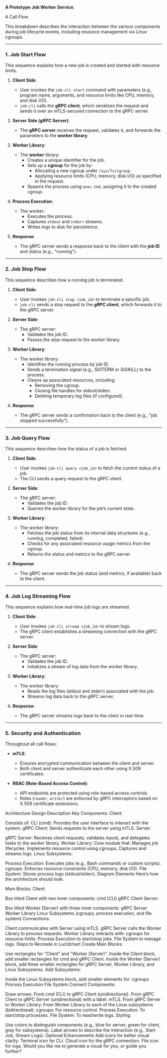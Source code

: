 **A Prototype Job Worker Service**. 


A Call Flow


This breakdown describes the interaction between the various components during job lifecycle events, including resource management via Linux cgroups.

---

### **1. Job Start Flow**
This sequence explains how a new job is created and started with resource limits.

1. **Client Side**:
   - User invokes the `job-cli start` command with parameters (e.g., program name, arguments, and resource limits like CPU, memory, and disk I/O).
   - `job-cli` calls the **gRPC client**, which serializes the request and sends it over an mTLS-secured connection to the gRPC server.

2. **Server Side (gRPC Server)**:
   - The **gRPC server** receives the request, validates it, and forwards the parameters to the **worker library**.

3. **Worker Library**:
   - The **worker** library:
     - Creates a unique identifier for the job.
     - Sets up a **cgroup** for the job by:
       - Allocating a new cgroup under `/sys/fs/cgroup`.
       - Applying resource limits (CPU, memory, disk I/O) as specified in the request.
     - Spawns the process using `exec.Cmd`, assigning it to the created cgroup.

4. **Process Execution**:
   - The worker:
     - Executes the process.
     - Captures `stdout` and `stderr` streams.
     - Writes logs to disk for persistence.

5. **Response**:
   - The gRPC server sends a response back to the client with the **job ID** and status (e.g., "running").

---

### **2. Job Stop Flow**
This sequence describes how a running job is terminated.

1. **Client Side**:
   - User invokes `job-cli stop <job_id>` to terminate a specific job.
   - `job-cli` sends a stop request to the **gRPC client**, which forwards it to the gRPC server.

2. **Server Side**:
   - The gRPC server:
     - Validates the job ID.
     - Passes the stop request to the worker library.

3. **Worker Library**:
   - The worker library:
     - Identifies the running process by job ID.
     - Sends a termination signal (e.g., SIGTERM or SIGKILL) to the process.
     - Cleans up associated resources, including:
       - Removing the cgroup.
       - Closing file handles for stdout/stderr.
       - Deleting temporary log files (if configured).

4. **Response**:
   - The gRPC server sends a confirmation back to the client (e.g., "job stopped successfully").

---

### **3. Job Query Flow**
This sequence describes how the status of a job is fetched.

1. **Client Side**:
   - User invokes `job-cli query <job_id>` to fetch the current status of a job.
   - The CLI sends a query request to the gRPC client.

2. **Server Side**:
   - The gRPC server:
     - Validates the job ID.
     - Queries the worker library for the job’s current state.

3. **Worker Library**:
   - The worker library:
     - Fetches the job status from its internal data structures (e.g., running, completed, failed).
     - Checks for any associated resource usage metrics from the cgroup.
     - Returns the status and metrics to the gRPC server.

4. **Response**:
   - The gRPC server sends the job status (and metrics, if available) back to the client.

---

### **4. Job Log Streaming Flow**
This sequence explains how real-time job logs are streamed.

1. **Client Side**:
   - User invokes `job-cli stream <job_id>` to stream logs.
   - The gRPC client establishes a streaming connection with the gRPC server.

2. **Server Side**:
   - The gRPC server:
     - Validates the job ID.
     - Initializes a stream of log data from the worker library.

3. **Worker Library**:
   - The worker library:
     - Reads the log files (stdout and stderr) associated with the job.
     - Streams log data back to the gRPC server.

4. **Response**:
   - The gRPC server streams logs back to the client in real-time.

---

### **5. Security and Authentication**
Throughout all call flows:
- **mTLS**:
  - Ensures encrypted communication between the client and server.
  - Both client and server authenticate each other using X.509 certificates.

- **RBAC (Role-Based Access Control)**:
  - API endpoints are protected using role-based access controls.
  - Roles (`reader`, `writer`) are enforced by gRPC interceptors based on X.509 certificate extensions.



Architecture Design Description
Key Components:
Client:

Consists of:
CLI (cmd): Provides the user interface to interact with the system.
gRPC Client: Sends requests to the server using mTLS.
Server:

gRPC Server: Receives client requests, validates inputs, and delegates tasks to the worker library.
Worker Library: Core module that:
Manages job lifecycles.
Implements resource control using cgroups.
Captures and streams logs.
Linux Subsystems:

Process Execution: Executes jobs (e.g., Bash commands or custom scripts).
cgroups: Enforces resource constraints (CPU, memory, disk I/O).
File System: Stores process logs (stdout/stderr).
Diagram Elements
Here’s how the architecture should look:

Main Blocks:
Client:

Box titled Client with two inner components:
cmd (CLI)
gRPC Client
Server:

Box titled Worker (Server) with three inner components:
gRPC Server
Worker Library
Linux Subsystems (cgroups, process execution, and file system)
Connections:

Client communicates with Server using mTLS.
gRPC Server calls the Worker Library to process requests.
Worker Library interacts with:
cgroups for resource limits.
Process Execution to start/stop jobs.
File System to manage logs.
Steps to Recreate in Lucidchart
Create Main Blocks:

Use rectangles for "Client" and "Worker (Server)".
Inside the Client block, add smaller rectangles for cmd and gRPC Client.
Inside the Worker (Server) block, add three smaller rectangles for gRPC Server, Worker Library, and Linux Subsystems.
Add Subsystems:

Inside the Linux Subsystems block, add smaller elements for:
cgroups
Process Execution
File System
Connect Components:

Draw arrows:
From cmd (CLI) to gRPC Client (unidirectional).
From gRPC Client to gRPC Server (unidirectional) with a label: mTLS.
From gRPC Server to Worker Library.
From Worker Library to each of the Linux subsystems (bidirectional):
cgroups: For resource control.
Process Execution: To start/stop processes.
File System: To read/write logs.
Styling:

Use colors to distinguish components (e.g., blue for server, green for client, gray for subsystems).
Label arrows to describe the interaction (e.g., Start Job, Stream Logs).
Optional Enhancements
Add icons for better visual clarity:
Terminal icon for CLI.
Cloud icon for the gRPC connection.
File icon for logs.
Would you like me to generate a visual for you, or guide you further?
